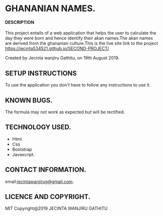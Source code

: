 # GHANANIAN NAMES.
#### DESCRIPTION
 This project entails of a web application that helps the user to calculate the day they were born and hence identify their akan names.The akan names are derived from the ghananian culture.This is the live site link to the project  https://jecinta534521.github.io/SECOND-PROJECT/

Created by Jecinta wanjiru Gathitu, on 19th August 2019.
## SETUP INSTRUCTIONS
To use the application you don't have to follow any instructions to use it.
## KNOWN BUGS.
The formula may not work as expected but will be rectified.

## TECHNOLOGY USED.
* Html
* Css
* Bootstrap
* Javascript.

## CONTACT INFORMATION.
email:jecintawanjirug@gmail.com.

## LICENCE AND COPYRIGHT.
 MIT Copyright@2019 JECINTA WANJIRU GATHITU

